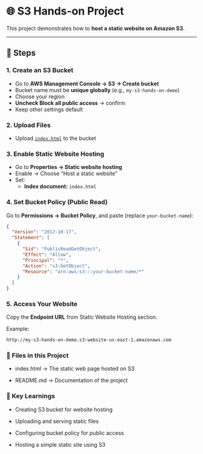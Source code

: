 # 🌐 S3 Hands-on Project

This project demonstrates how to **host a static website on Amazon S3**.

---

## 📝 Steps

### 1. Create an S3 Bucket
- Go to **AWS Management Console → S3 → Create bucket**
- Bucket name must be **unique globally** (e.g., `my-s3-hands-on-demo`)
- Choose your region
- **Uncheck Block all public access** → confirm
- Keep other settings default

### 2. Upload Files
- Upload [`index.html`](./index.html) to the bucket

### 3. Enable Static Website Hosting
- Go to **Properties → Static website hosting**
- Enable → Choose “Host a static website”
- Set:
  - **Index document:** `index.html`

### 4. Set Bucket Policy (Public Read)
Go to **Permissions → Bucket Policy**, and paste (replace `your-bucket-name`):

```json
{
  "Version": "2012-10-17",
  "Statement": [
    {
      "Sid": "PublicReadGetObject",
      "Effect": "Allow",
      "Principal": "*",
      "Action": "s3:GetObject",
      "Resource": "arn:aws:s3:::your-bucket-name/*"
    }
  ]
}
```

### 5. Access Your Website
Copy the **Endpoint URL** from Static Website Hosting section.

Example:
```bash
http://my-s3-hands-on-demo.s3-website-us-east-1.amazonaws.com
```

### 📂 Files in this Project

- index.html → The static web page hosted on S3

- README.md → Documentation of the project

### 🎯 Key Learnings

- Creating S3 bucket for website hosting

- Uploading and serving static files

- Configuring bucket policy for public access

- Hosting a simple static site using S3
